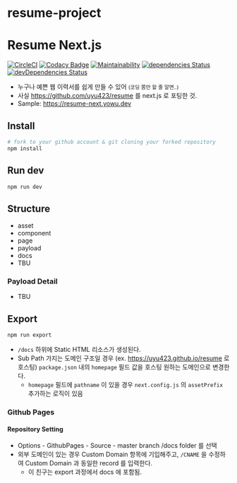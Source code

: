 # resume-project
# Resume Next.js

[![CircleCI](https://circleci.com/gh/uyu423/resume-nextjs.svg?style=shield)](https://circleci.com/gh/uyu423/resume-nextjs)
[![Codacy Badge](https://api.codacy.com/project/badge/Grade/fe3253d51d544a2a971b637ed1570ac7)](https://app.codacy.com/manual/uyu423/resume-nextjs?utm_source=github.com&utm_medium=referral&utm_content=uyu423/resume-nextjs&utm_campaign=Badge_Grade_Dashboard)
[![Maintainability](https://api.codeclimate.com/v1/badges/19edd90e9309634ee66a/maintainability)](https://codeclimate.com/github/uyu423/resume-nextjs/maintainability)
[![dependencies Status](https://david-dm.org/uyu423/resume-nextjs/status.svg)](https://david-dm.org/uyu423/resume-nextjs)
[![devDependencies Status](https://david-dm.org/uyu423/resume-nextjs/dev-status.svg)](https://david-dm.org/uyu423/resume-nextjs?type=dev)

- 누구나 예쁜 웹 이력서를 쉽게 만들 수 있어 <small>(코딩 쫌만 할 줄 알면..)</small>
- 사실 https://github.com/uyu423/resume 를 next.js 로 포팅한 것.
- Sample: https://resume-next.yowu.dev

## Install

```bash
# fork to your github account & git cloning your forked repository
npm install
```

## Run dev

```bash
npm run dev
```

## Structure

- asset
- component
- page
- payload
- docs
- TBU

### Payload Detail

- TBU

## Export

```bash
npm run export
```

- `/docs` 하위에 Static HTML 리소스가 생성된다.
- Sub Path 가지는 도메인 구조일 경우 (ex. https://uyu423.github.io/resume 로 호스팅) `package.json` 내의 `homepage` 필드 값을 호스팅 원하는 도메인으로 변경한다.
  - `homepage` 필드에 `pathname` 이 있을 경우 `next.config.js` 의 `assetPrefix` 추가하는 로직이 있음

### Github Pages

#### Repository Setting

- Options - GithubPages - Source - master branch /docs folder 를 선택
- 외부 도메인이 있는 경우 Custom Domain 항목에 기입해주고, `/CNAME` 을 수정하여 Custom Domain 과 동일한 record 를 입력한다.
  - 이 친구는 export 과정에서 docs 에 포함됨.
